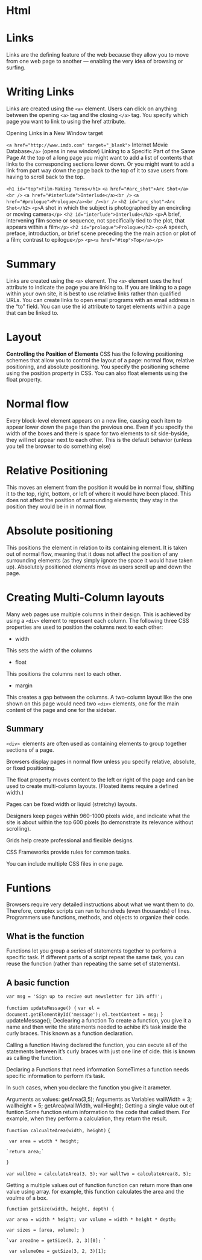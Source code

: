# Html
# Links
Links are the defining feature of the web because they allow you to move from one web page to another — enabling the very idea of browsing or surfing.

# Writing Links
Links are created using the `<a>` element. Users can click on anything between the opening `<a>` tag and the closing `</a>` tag. You specify which page you want to link to using the href attribute.

Opening Links in a New Window
target

  `<a href="http://www.imdb.com" target="_blank">`
  Internet Movie Database`</a>` (opens in new window)
Linking to a Specific Part of the Same Page
At the top of a long page you might want to add a list of contents that links to the corresponding sections lower down. Or you might want to add a link from part way down the page back to the top of it to save users from having to scroll back to the top.

`<h1 id="top">Film-Making Terms</h1>`
`<a href="#arc_shot">Arc Shot</a><br />`
`<a href="#interlude">Interlude</a><br />`
`<a href="#prologue">Prologue</a><br /><br />`
`<h2 id="arc_shot">Arc Shot</h2>`
`<p>`A shot in which the subject is photographed by an
 encircling or moving camera`</p>`
<`h2 id="interlude">Interlude</h2>`
`<p>`A brief, intervening film scene or sequence, not
 specifically tied to the plot, that appears
 within a film`</p>`
`<h2 id="prologue">Prologue</h2>`
`<p>`A speech, preface, introduction, or brief scene
 preceding the the main action or plot of a film;
 contrast to epilogue`</p>`
`<p><a href="#top">Top</a></p>`

# Summary
Links are created using the `<a>` element.
The `<a>` element uses the href attribute to indicate the page you are linking to.
If you are linking to a page within your own site, it is best to use relative links rather than qualified URLs.
You can create links to open email programs with an email address in the “to” field.
You can use the id attribute to target elements within a page that can be linked to.
 # Layout
**Controlling the Position of Elements**
CSS has the following positioning schemes that allow you to control the layout of a page: normal flow, relative positioning, and absolute positioning. You specify the positioning scheme using the position property in CSS. You can also float elements using the float property.

# Normal flow

Every block-level element appears on a new line, causing each item to appear lower down the page than the previous one. Even if you specify the width of the boxes and there is space for two elements to sit side-byside, they will not appear next to each other. This is the default behavior (unless you tell the browser to do something else)

# Relative Positioning

This moves an element from the position it would be in normal flow, shifting it to the top, right, bottom, or left of where it would have been placed. This does not affect the position of surrounding elements; they stay in the position they would be in in normal flow.

# Absolute positioning

This positions the element in relation to its containing element. It is taken out of normal flow, meaning that it does not affect the position of any surrounding elements (as they simply ignore the space it would have taken up). Absolutely positioned elements move as users scroll up and down the page.

# Creating Multi-Column layouts
Many web pages use multiple columns in their design. This is achieved by using a `<div>` element to represent each column. The following three CSS properties are used to position the columns next to each other:

* width

This sets the width of the columns

* float

This positions the columns next to each other.

* margin

This creates a gap between the columns. A two-column layout like the one shown on this page would need two `<div>` elements, one for the main content of the page and one for the sidebar.

## Summary
`<div> `elements are often used as containing elements to group together sections of a page.

Browsers display pages in normal flow unless you specify relative, absolute, or fixed positioning.

The float property moves content to the left or right of the page and can be used to create multi-column layouts. (Floated items require a defined width.)

Pages can be fixed width or liquid (stretchy) layouts.

Designers keep pages within 960-1000 pixels wide, and indicate what the site is about within the top 600 pixels (to demonstrate its relevance without scrolling).

Grids help create professional and flexible designs.

CSS Frameworks provide rules for common tasks.

You can include multiple CSS files in one page.

# Funtions
Browsers require very detailed instructions about what we want them to do. Therefore, complex scripts can run to hundreds (even thousands) of lines. Programmers use functions, methods, and objects to organize their code.

## What is the function
Functions let you group a series of statements together to perform a specific task. If different parts of a script repeat the same task, you can reuse the function (rather than repeating the same set of statements).

## A basic function
`var msg = 'Sign up to recive out newsletter for 10% off!';`

`function updateMessage() {`
    `var el = document.getElementById('message');`
    `el.textContent = msg;`
`}`
updateMessage();
Declearing a function
To create a function, you give it a name and then write the statements needed to achibe it’s task inside the curly braces. This known as a function declaration. 

Calling a function
Having declared the function, you can excute all of the statements between it’s curly braces with just one line of cide. this is known as calling the function.



Declaring a Functions that need information
SomeTimes a function needs specific information to perform it’s task.

In such cases, when you declare the function you give it arameter.



Arguments as values:
  getArea(3,5);
Arguments as Variables
  wallWidth = 3;
  wallheight = 5; 
  getArea(wallWidth, wallHieght);
Getting a single value out of funtion
Some function return information to the code that called them. For example, when they perform a calculation, they return the result.

`function calcualteArea(width, height)` `{`

   ` var area = width * height;`

    `return area;`
`}`

`var wallOne = calculateArea(3, 5);`
`var wallTwo = calculateArea(8, 5);`

Getting a multiple values out of function
function can return more than one value using array. for example, this function calculates the area and the voulme of a box.

` function getSize(width, height, depth) { `

   ` var area = width * height; var volume = width * height * depth; `

  ` var sizes = [area, volume]; } `

    `var areaOne = getSize(3, 2, 3)[0]; `

   ` var volumeOne = getSize(3, 2, 3)[1];`
